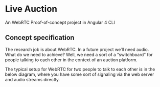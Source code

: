 # Live Auction
An WebRTC Proof-of-concept project in Angular 4 CLI

## Concept specification

The research job is about WebRTC. In a future project we’ll need audio. What do we need to achieve? Well, we need a sort of a “switchboard” for people talking to each other in the context of an auction platform. 

The typical setup for WebRTC for two people to talk to each other is in the below diagram, where you have some sort of signaling via the web server and audio streams directly. 

